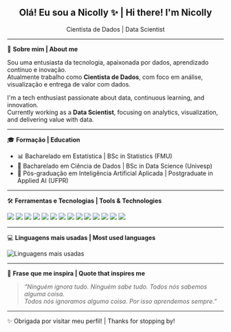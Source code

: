 <h2 align="center">Olá! Eu sou a Nicolly ✨ | Hi there! I'm Nicolly</h2>

<p align="center">
  Cientista de Dados | Data Scientist  
</p>

---

📌 **Sobre mim | About me**

Sou uma entusiasta da tecnologia, apaixonada por dados, aprendizado contínuo e inovação.  
Atualmente trabalho como **Cientista de Dados**, com foco em análise, visualização e entrega de valor com dados.

I'm a tech enthusiast passionate about data, continuous learning, and innovation.  
Currently working as a **Data Scientist**, focusing on analytics, visualization, and delivering value with data.

---

🎓 **Formação | Education**

- 📊 Bacharelado em Estatística | BSc in Statistics (FMU)
- 🧠 Bacharelado em Ciência de Dados | BSc in Data Science (Univesp)
- 🤖 Pós-graduação em Inteligência Artificial Aplicada | Postgraduate in Applied AI (UFPR)

---

🛠 **Ferramentas e Tecnologias | Tools & Technologies**

<p align="left">
  <img src="https://img.shields.io/badge/Python-3776AB?style=for-the-badge&logo=python&logoColor=white"/>
  <img src="https://img.shields.io/badge/SQL-4479A1?style=for-the-badge&logo=postgresql&logoColor=white"/>
  <img src="https://img.shields.io/badge/Pandas-150458?style=for-the-badge&logo=pandas&logoColor=white"/>
  <img src="https://img.shields.io/badge/Numpy-013243?style=for-the-badge&logo=numpy&logoColor=white"/>
  <img src="https://img.shields.io/badge/Matplotlib-11557C?style=for-the-badge&logo=matplotlib&logoColor=white"/>
  <img src="https://img.shields.io/badge/Seaborn-3C5280?style=for-the-badge&logo=python&logoColor=white"/>
  <img src="https://img.shields.io/badge/Plotly-3F4F75?style=for-the-badge&logo=plotly&logoColor=white"/>
  <img src="https://img.shields.io/badge/Dash-000000?style=for-the-badge&logo=plotly&logoColor=white"/>
  <img src="https://img.shields.io/badge/Scikit--Learn-F7931E?style=for-the-badge&logo=scikit-learn&logoColor=white"/>
  <img src="https://img.shields.io/badge/Power%20BI-F2C811?style=for-the-badge&logo=powerbi&logoColor=black"/>
  <img src="https://img.shields.io/badge/Jupyter-F37626?style=for-the-badge&logo=jupyter&logoColor=white"/>
  <img src="https://img.shields.io/badge/Azure-0078D4?style=for-the-badge&logo=microsoft-azure&logoColor=white"/>
  <img src="https://img.shields.io/badge/VSCode-007ACC?style=for-the-badge&logo=visual-studio-code&logoColor=white"/>
  <img src="https://img.shields.io/badge/Git-F05032?style=for-the-badge&logo=git&logoColor=white"/>
</p>

---

💻 **Linguagens mais usadas | Most used languages**

![Linguagens mais usadas](https://github-readme-stats.vercel.app/api/top-langs/?username=nicollycrs&layout=compact&langs_count=8&hide=html,css)

---

💬 **Frase que me inspira | Quote that inspires me**

> _“Ninguém ignora tudo. Ninguém sabe tudo. Todos nós sabemos alguma coisa.  
> Todos nós ignoramos alguma coisa. Por isso aprendemos sempre.”_

---

✨ Obrigada por visitar meu perfil! | Thanks for stopping by!
